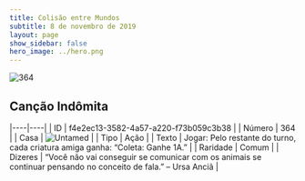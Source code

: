 ```yaml
---
title: Colisão entre Mundos
subtitle: 8 de novembro de 2019
layout: page
show_sidebar: false
hero_image: ../hero.png
---
```


![364](https://cdn.keyforgegame.com/media/card_front/pt/452_364_GPXHV385FGC3_pt.png)

## Canção Indômita

|----|----|
| ID | f4e2ec13-3582-4a57-a220-f73b059c3b38 |
| Número | 364 |
| Casa | ![Untamed](https://archonarcana.com/images/thumb/b/bd/Untamed.png/22px-Untamed.png "Indomados") |
| Tipo | Ação |
| Texto | Jogar: Pelo restante do turno, cada criatura amiga ganha: “Coleta: Ganhe 1A.” |
| Raridade | Comum |
| Dizeres | “Você não vai conseguir se comunicar  com os animais se continuar pensando  no conceito de fala.” – Ursa Anciã |
